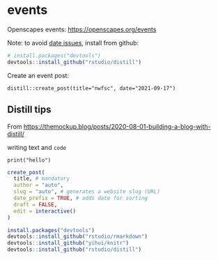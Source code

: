 # events  
Openscapes events: <https://openscapes.org/events>

Note: to avoid [date issues](https://github.com/rstudio/distill/issues/315), install from github: 

```r
# install.packages("devtools")
devtools::install_github("rstudio/distill")
```

Create an event post: 

`distill::create_post(title="nwfsc", date="2021-09-17")`


## Distill tips

From <https://themockup.blog/posts/2020-08-01-building-a-blog-with-distill/>

writing text and `code`

`print("hello")`

```r
create_post(
  title, # mandatory
  author = "auto",
  slug = "auto", # generates a website slug (URL)
  date_prefix = TRUE, # adds date for sorting
  draft = FALSE, 
  edit = interactive()
)
```

```r
install.packages("devtools")
devtools::install_github("rstudio/rmarkdown")
devtools::install_github("yihui/knitr")
devtools::install_github("rstudio/distill")
```
